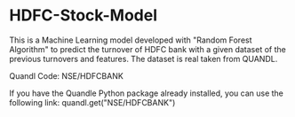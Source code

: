 # HDFC-Stock-Model
This is a Machine Learning model developed with "Random Forest Algorithm" to predict the turnover of HDFC bank with a given dataset of the previous turnovers and features.
The dataset is real taken from QUANDL.

Quandl Code: NSE/HDFCBANK 

If you have the Quandle Python package already installed, you can use the following link: quandl.get("NSE/HDFCBANK")
